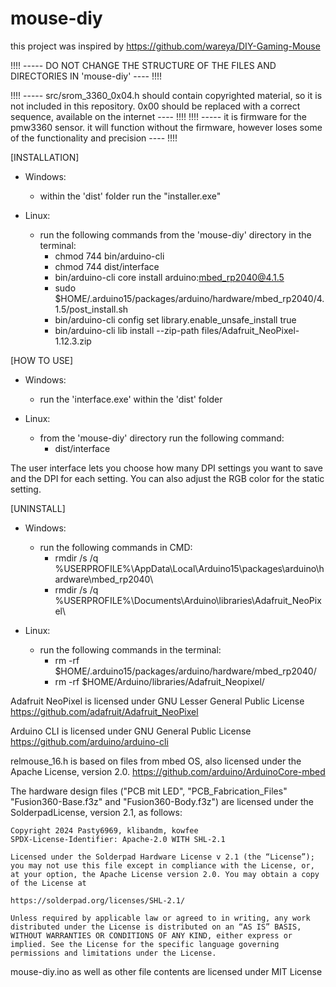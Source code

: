 # mouse-diy
this project was inspired by https://github.com/wareya/DIY-Gaming-Mouse

!!!! ----- DO NOT CHANGE THE STRUCTURE OF THE FILES AND DIRECTORIES IN 'mouse-diy' ---- !!!!

!!!! ----- src/srom_3360_0x04.h should contain copyrighted material, so it is not included in this repository. 0x00 should be replaced with a correct sequence, available on the internet ---- !!!!
!!!! ----- it is firmware for the pmw3360 sensor. it will function without the firmware, however loses some of the functionality and precision ---- !!!!

[INSTALLATION]

- Windows: 
    - within the 'dist' folder run the "installer.exe"

- Linux: 
    - run the following commands from the 'mouse-diy' directory in the terminal:
        - chmod 744 bin/arduino-cli
        - chmod 744 dist/interface
        - bin/arduino-cli core install arduino:mbed_rp2040@4.1.5
        - sudo $HOME/.arduino15/packages/arduino/hardware/mbed_rp2040/4.1.5/post_install.sh
        - bin/arduino-cli config set library.enable_unsafe_install true
        - bin/arduino-cli lib install --zip-path files/Adafruit_NeoPixel-1.12.3.zip


[HOW TO USE]

- Windows:
    - run the 'interface.exe' within the 'dist' folder

- Linux:
    - from the 'mouse-diy' directory run the following command:
        - dist/interface

The user interface lets you choose how many DPI settings you want to save and the DPI for each setting. You can also adjust the RGB color for the static setting.


[UNINSTALL]

- Windows: 
    - run the following commands in CMD:
        - rmdir /s /q %USERPROFILE%\AppData\Local\Arduino15\packages\arduino\hardware\mbed_rp2040\
        - rmdir /s /q %USERPROFILE%\Documents\Arduino\libraries\Adafruit_NeoPixel\

- Linux:
    - run the following commands in the terminal:
        - rm -rf $HOME/.arduino15/packages/arduino/hardware/mbed_rp2040/
        - rm -rf $HOME/Arduino/libraries/Adafruit_Neopixel/

Adafruit NeoPixel is licensed under GNU Lesser General Public License https://github.com/adafruit/Adafruit_NeoPixel

Arduino CLI is licensed under GNU General Public License https://github.com/arduino/arduino-cli

relmouse_16.h is based on files from mbed OS, also licensed under the Apache License, version 2.0. https://github.com/arduino/ArduinoCore-mbed

The hardware design files ("PCB mit LED", "PCB_Fabrication_Files" "Fusion360-Base.f3z" and "Fusion360-Body.f3z") are licensed under the SolderpadLicense, version 2.1, as follows:
```
Copyright 2024 Pasty6969, klibandm, kowfee
SPDX-License-Identifier: Apache-2.0 WITH SHL-2.1

Licensed under the Solderpad Hardware License v 2.1 (the “License”); you may not use this file except in compliance with the License, or, at your option, the Apache License version 2.0. You may obtain a copy of the License at

https://solderpad.org/licenses/SHL-2.1/

Unless required by applicable law or agreed to in writing, any work distributed under the License is distributed on an “AS IS” BASIS, WITHOUT WARRANTIES OR CONDITIONS OF ANY KIND, either express or implied. See the License for the specific language governing permissions and limitations under the License.
```

mouse-diy.ino as well as other file contents are licensed under MIT License
